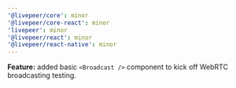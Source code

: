 ```yaml
---
'@livepeer/core': minor
'@livepeer/core-react': minor
'livepeer': minor
'@livepeer/react': minor
'@livepeer/react-native': minor
---
```


**Feature:** added basic `<Broadcast />` component to kick off WebRTC broadcasting testing.
